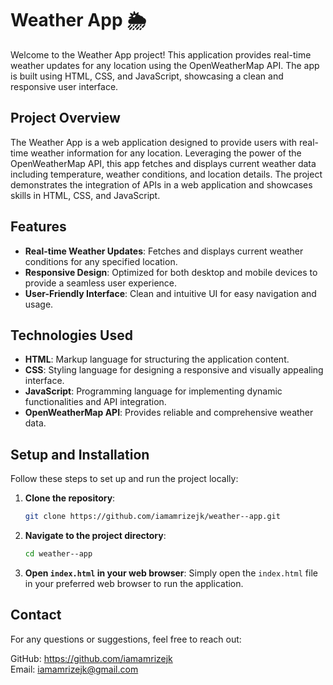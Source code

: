 # Weather App 🌦️

Welcome to the Weather App project! This application provides real-time weather updates for any location using the OpenWeatherMap API. The app is built using HTML, CSS, and JavaScript, showcasing a clean and responsive user interface.

## Project Overview
The Weather App is a web application designed to provide users with real-time weather information for any location. Leveraging the power of the OpenWeatherMap API, this app fetches and displays current weather data including temperature, weather conditions, and location details. The project demonstrates the integration of APIs in a web application and showcases skills in HTML, CSS, and JavaScript.

## Features

-  **Real-time Weather Updates**: Fetches and displays current weather conditions for any specified location.
-  **Responsive Design**: Optimized for both desktop and mobile devices to provide a seamless user experience.
-  **User-Friendly Interface**: Clean and intuitive UI for easy navigation and usage.

## Technologies Used

- **HTML**: Markup language for structuring the application content.
- **CSS**: Styling language for designing a responsive and visually appealing interface.
- **JavaScript**: Programming language for implementing dynamic functionalities and API integration.
- **OpenWeatherMap API**: Provides reliable and comprehensive weather data.

## Setup and Installation

Follow these steps to set up and run the project locally:

1. **Clone the repository**:
   ```bash
   git clone https://github.com/iamamrizejk/weather--app.git
   ```

2. **Navigate to the project directory**:
   ```bash
   cd weather--app
   ```

3. **Open `index.html` in your web browser**:
   Simply open the `index.html` file in your preferred web browser to run the application.

## Contact

For any questions or suggestions, feel free to reach out:

GitHub: https://github.com/iamamrizejk  
Email: iamamrizejk@gmail.com

##

